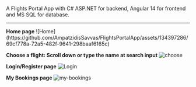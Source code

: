 A Flights Portal App with C# ASP.NET for backend, Angular 14 for frontend and MS SQL for database.
<hr>
<b>Home page</b>
![Home](https://github.com/AmpatzidisSavvas/FlightsPortalApp/assets/134397286/69cf778a-72a5-482f-9641-298baaf6165c)

<b>Choose a flight: Scroll down or type the name at search input</b>
![choose](https://github.com/AmpatzidisSavvas/FlightsPortalApp/assets/134397286/a6373b6b-6428-4255-bac7-0d6bba12ab2c)

<b>Login/Register page</b>
![Login](https://github.com/AmpatzidisSavvas/FlightsPortalApp/assets/134397286/d7470112-7a44-4e04-b36b-797cc403ac2a)

<b>My Bookings page</b>
![my-bookings](https://github.com/AmpatzidisSavvas/FlightsPortalApp/assets/134397286/43613320-ab3c-41a7-822b-2da240832d0a)

